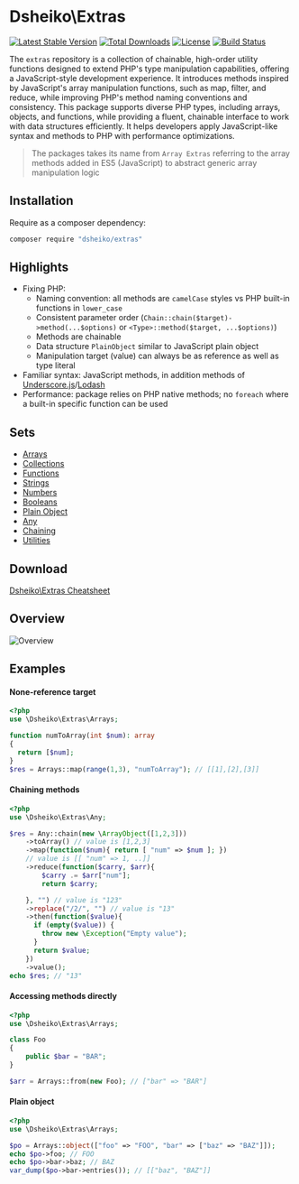 # Dsheiko\Extras

[![Latest Stable Version](https://poser.pugx.org/dsheiko/extras/v/stable)](https://packagist.org/packages/dsheiko/extras)
[![Total Downloads](https://poser.pugx.org/dsheiko/extras/downloads)](https://packagist.org/packages/dsheiko/extras)
[![License](https://poser.pugx.org/dsheiko/extras/license)](https://packagist.org/packages/dsheiko/extras)
[![Build Status](https://travis-ci.org/dsheiko/extras.png)](https://travis-ci.org/dsheiko/extras)

The `extras` repository is a collection of chainable, high-order utility functions designed to extend PHP's type manipulation capabilities, offering a JavaScript-style development experience. It introduces methods inspired by JavaScript's array manipulation functions, such as map, filter, and reduce, while improving PHP's method naming conventions and consistency. This package supports diverse PHP types, including arrays, objects, and functions, while providing a fluent, chainable interface to work with data structures efficiently. It helps developers apply JavaScript-like syntax and methods to PHP with performance optimizations.

> The packages takes its name from `Array Extras` referring to the array methods added in ES5 (JavaScript) to abstract generic array manipulation logic


## Installation
Require as a composer dependency:
```bash
composer require "dsheiko/extras"
```

## Highlights
- Fixing PHP:
  - Naming convention: all methods are `camelCase` styles vs PHP built-in functions in `lower_case`
  - Consistent parameter order (`Chain::chain($target)->method(...$options)` or `<Type>::method($target, ...$options)`)
  - Methods are chainable
  - Data structure `PlainObject` similar to JavaScript plain object
  - Manipulation target (value) can always be as reference as well as type literal
- Familiar syntax: JavaScript methods, in addition methods of [Underscore.js](http://underscorejs.org/)/[Lodash](https://lodash.com/)
- Performance: package relies on PHP native methods; no `foreach` where a built-in specific function can be used

## Sets

- [Arrays](./wiki/ARRAYS.md)
- [Collections](./wiki/COLLECTIONS.md)
- [Functions](./wiki/FUNCTIONS.md)
- [Strings](./wiki/STRINGS.md)
- [Numbers](./wiki/NUMBERS.md)
- [Booleans](./wiki/BOOLEANS.md)
- [Plain Object](./wiki/PLAIN-OBJECT.md)
- [Any](./wiki/ANY.md)
- [Chaining](./wiki/CHAINING.md)
- [Utilities](./wiki/UTILITIES.md)

## Download
[Dsheiko\Extras Cheatsheet](https://raw.githubusercontent.com/dsheiko/extras/master/wiki/cheatsheet-extras.pdf)

## Overview
![Overview](./wiki/extras-overview.png?r=1)

## Examples

#### None-reference target
```php
<?php
use \Dsheiko\Extras\Arrays;

function numToArray(int $num): array
{
  return [$num];
}
$res = Arrays::map(range(1,3), "numToArray"); // [[1],[2],[3]]
```

#### Chaining methods
```php
<?php
use \Dsheiko\Extras\Any;

$res = Any::chain(new \ArrayObject([1,2,3]))
    ->toArray() // value is [1,2,3]
    ->map(function($num){ return [ "num" => $num ]; })
    // value is [[ "num" => 1, ..]]
    ->reduce(function($carry, $arr){
        $carry .= $arr["num"];
        return $carry;

    }, "") // value is "123"
    ->replace("/2/", "") // value is "13"
    ->then(function($value){
      if (empty($value)) {
        throw new \Exception("Empty value");
      }
      return $value;
    })
    ->value();
echo $res; // "13"

```

#### Accessing methods directly
```php
<?php
use \Dsheiko\Extras\Arrays;

class Foo
{
    public $bar = "BAR";
}

$arr = Arrays::from(new Foo); // ["bar" => "BAR"]

```

#### Plain object
```php
<?php
use \Dsheiko\Extras\Arrays;

$po = Arrays::object(["foo" => "FOO", "bar" => ["baz" => "BAZ"]]);
echo $po->foo; // FOO
echo $po->bar->baz; // BAZ
var_dump($po->bar->entries()); // [["baz", "BAZ"]]
```
